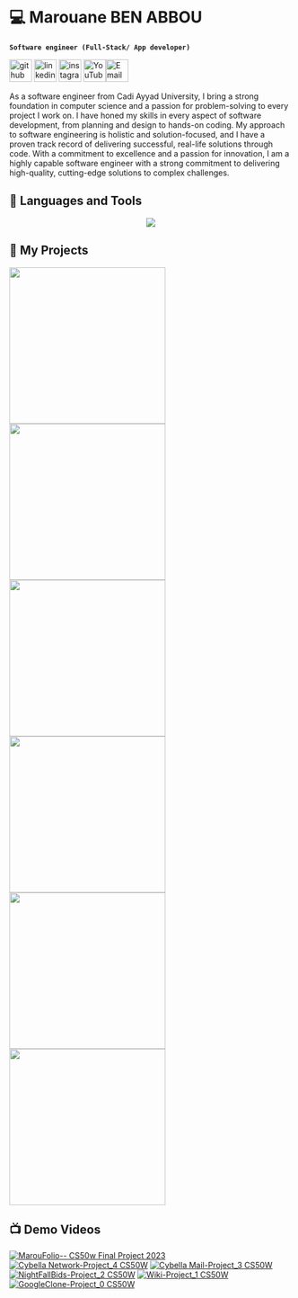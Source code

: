 # 💻 Marouane BEN ABBOU
**` Software engineer (Full-Stack/ App developer) `**

[<img src='https://cdn.jsdelivr.net/npm/simple-icons@3.0.1/icons/github.svg' alt='github' height='40'>](https://github.com/MarouBen)  [<img src='https://cdn.jsdelivr.net/npm/simple-icons@3.0.1/icons/linkedin.svg' alt='linkedin' height='40'>](https://www.linkedin.com/in/benabboumarouane//)  [<img src='https://cdn.jsdelivr.net/npm/simple-icons@3.0.1/icons/instagram.svg' alt='instagram' height='40'>](https://www.instagram.com/marou__ben/)  [<img src='https://cdn.jsdelivr.net/npm/simple-icons@3.0.1/icons/youtube.svg' alt='YouTube' height='40'>](https://www.youtube.com/@marouaneben6047)[<img src='https://cdn.jsdelivr.net/npm/simple-icons@3.0.1/icons/gmail.svg' alt='Email' height='40'>](mailto:marouane.benabbou.2002@gmail.com)


As a software engineer from Cadi Ayyad University, I bring a strong foundation in computer science and a passion for problem-solving to every project I work on. I have honed my skills in every aspect of software development, from planning and design to hands-on coding. My approach to software engineering is holistic and solution-focused, and I have a proven track record of delivering successful, real-life solutions through code. With a commitment to excellence and a passion for innovation, I am a highly capable software engineer with a strong commitment to delivering high-quality, cutting-edge solutions to complex challenges.
 


## 🧰 Languages and Tools
<p align="center">
  <a href="https://skillicons.dev">
    <img src="https://skillicons.dev/icons?i=cs,python,cpp,c,java,html,css,js,dotnet,django,flask,php,kotlin,mysql,vscode,git,github,aws,azure" />
  </a>
</p>
<h2>📘 My Projects</h2>
<p>
  <a href="https://github.com/MarouBen/NightFall-Bids"><img width="278" src="https://denvercoder1-github-readme-stats.vercel.app/api/pin/?username=MarouBen&repo=NightFall-Bids&theme=material-palenight&hide_border=true"></a>
 <a href="https://github.com/MarouBen/Cybella-Network"><img width="278" src="https://denvercoder1-github-readme-stats.vercel.app/api/pin/?username=MarouBen&repo=Cybella-Network&theme=material-palenight&hide_border=true"></a>
 <a href="https://github.com/MarouBen/Cybella-Mail"><img width="278" src="https://denvercoder1-github-readme-stats.vercel.app/api/pin/?username=MarouBen&repo=Cybella-Mail&theme=material-palenight&hide_border=true"></a>
 <a href="https://github.com/MarouBen/Ethepy"><img width="278" src="https://denvercoder1-github-readme-stats.vercel.app/api/pin/?username=MarouBen&repo=Ethepy&theme=material-palenight&hide_border=true"></a>
 <a href="https://github.com/MarouBen/Pinsta"><img width="278" src="https://denvercoder1-github-readme-stats.vercel.app/api/pin/?username=MarouBen&repo=Pinsta&theme=material-palenight&hide_border=true"></a>
 <a href="https://github.com/MarouBen/Wiki"><img width="278" src="https://denvercoder1-github-readme-stats.vercel.app/api/pin/?username=MarouBen&repo=Wiki&theme=material-palenight&hide_border=true"></a>
</p>

## 📺 Demo Videos

<!-- BEGIN YOUTUBE-CARDS -->
[![MarouFolio-- CS50w Final Project 2023](https://ytcards.demolab.com/?id=m6a3jVwhRMI&title=MarouFolio--+CS50w+Final+Project+2023&lang=en&timestamp=1683465052&background_color=%230d1117&title_color=%23ffffff&stats_color=%23dedede&width=250&border_radius=5 "MarouFolio-- CS50w Final Project 2023")](https://www.youtube.com/watch?v=m6a3jVwhRMI)
[![Cybella Network-Project_4 CS50W](https://ytcards.demolab.com/?id=RZ-W57EwGTg&title=Cybella+Network-Project_4+CS50W&lang=en&timestamp=1682440877&background_color=%230d1117&title_color=%23ffffff&stats_color=%23dedede&width=250&border_radius=5 "Cybella Network-Project_4 CS50W")](https://www.youtube.com/watch?v=RZ-W57EwGTg)
[![Cybella Mail-Project_3 CS50W](https://ytcards.demolab.com/?id=1KHg-fMhzFQ&title=Cybella+Mail-Project_3+CS50W&lang=en&timestamp=1682440133&background_color=%230d1117&title_color=%23ffffff&stats_color=%23dedede&width=250&border_radius=5 "Cybella Mail-Project_3 CS50W")](https://www.youtube.com/watch?v=1KHg-fMhzFQ)
[![NightFallBids-Project_2 CS50W](https://ytcards.demolab.com/?id=-_5_357Y1co&title=NightFallBids-Project_2+CS50W&lang=en&timestamp=1678720492&background_color=%230d1117&title_color=%23ffffff&stats_color=%23dedede&width=250&border_radius=5 "NightFallBids-Project_2 CS50W")](https://www.youtube.com/watch?v=-_5_357Y1co)
[![Wiki-Project_1 CS50W](https://ytcards.demolab.com/?id=3ZIxvGaD_QU&title=Wiki-Project_1+CS50W&lang=en&timestamp=1678719414&background_color=%230d1117&title_color=%23ffffff&stats_color=%23dedede&width=250&border_radius=5 "Wiki-Project_1 CS50W")](https://www.youtube.com/watch?v=3ZIxvGaD_QU)
[![GoogleClone-Project_0 CS50W](https://ytcards.demolab.com/?id=ZbKrsGPZhnc&title=GoogleClone-Project_0+CS50W&lang=en&timestamp=1678719209&background_color=%230d1117&title_color=%23ffffff&stats_color=%23dedede&width=250&border_radius=5 "GoogleClone-Project_0 CS50W")](https://www.youtube.com/watch?v=ZbKrsGPZhnc)
<!-- END YOUTUBE-CARDS -->

